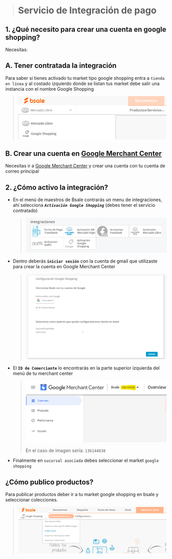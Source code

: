 > # Servicio de Integración de pago 
## 1. ¿Qué necesito para crear una cuenta en google shopping? 
Necesitas:
## A. Tener contratada la integración
Para saber si tienes activado tu market tipo google shopping entra a `tienda en línea` y al costado izquierdo donde se listan tus market debe salir una instancia con el nombre Google Shopping

> ![](https://raw.githubusercontent.com/gmontero/bsale-market-design-doc/master/images/market%20google%20shopping.png)


## B. Crear una cuenta en [Google Merchant Center](https://www.google.com/retail/solutions/merchant-center/)
Necesitas ir a [Google Merchant Center](https://www.google.com/retail/solutions/merchant-center/) y crear una cuenta con tu cuenta de correo principal

## 2. ¿Cómo activo la integración? 
- En el menú de maestros de Bsale contrarás un menu de integraciones, ahí selecciona _**`Activación Google Shopping`**_ (debes tener el servicio contratado)

  > <kbd>![selecciona activación google shopping](https://raw.githubusercontent.com/gmontero/bsale-market-design-doc/master/images/google-shopping_activacion.png)</kbd>

- Dentro deberás **`iniciar sesión`** con la cuenta de gmail que utilizaste para crear la cuenta en Google Merchant Center
  > <kbd>![iniciar sesion](https://raw.githubusercontent.com/gmontero/bsale-market-design-doc/master/images/google-shopping_integracion.png)</kbd>

- El **`ID de Comerciante`** lo encontrarás en la parte superior izquierda del menú de tu merchant center 
  > <kbd>![iniciar sesion](https://raw.githubusercontent.com/gmontero/bsale-market-design-doc/master/images/merchant_center_code.png)</kbd>
  >
  > En el caso de imagen sería: `136144038`

- Finalmente en `sucursal asociada` debes seleccionar el market `google shopping`

## ¿Cómo publico productos?
Para publicar productos deber ir a tu market google shopping en bsale y seleccionar colecciones. 
> <kbd>![](https://raw.githubusercontent.com/gmontero/bsale-market-design-doc/master/images/publicar%20google%20shopping.png)</kbd>

